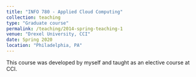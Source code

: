 ```yaml
---
title: "INFO 780 - Applied Cloud Computing"
collection: teaching
type: "Graduate course"
permalink: /teaching/2014-spring-teaching-1
venue: "Drexel University, CCI"
date: Spring 2020
location: "Philadelphia, PA"
---
```



This course was developed by myself and taught as an elective course at CCI.
